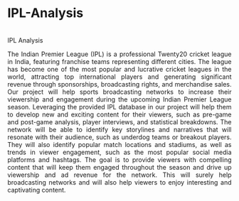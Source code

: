 # IPL-Analysis
<br>
IPL Analysis
<br>
<p align = "justify">
The Indian Premier League (IPL) is a professional Twenty20 cricket league in India, featuring 
franchise teams representing different cities. The league has become one of the most popular 
and lucrative cricket leagues in the world, attracting top international players and generating 
significant revenue through sponsorships, broadcasting rights, and merchandise sales.
Our project will help sports broadcasting networks to increase their viewership and engagement 
during the upcoming Indian Premier League season. Leveraging the provided IPL database in our 
project will help them to develop new and exciting content for their viewers, such as pre-game 
and post-game analysis, player interviews, and statistical breakdowns. The network will be able 
to identify key storylines and narratives that will resonate with their audience, such as underdog 
teams or breakout players. They will also identify popular match locations and stadiums, as 
well as trends in viewer engagement, such as the most popular social media platforms and 
hashtags. The goal is to provide viewers with compelling content that will keep them engaged 
throughout the season and drive up viewership and ad revenue for the network. This will surely 
help broadcasting networks and will also help viewers to enjoy interesting and captivating 
content. </p>

